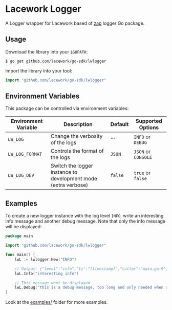 # Lacework Logger

A Logger wrapper for Lacework based of [zap](https://github.com/uber-go/zap) logger Go package.

## Usage

Download the library into your `$GOPATH`:

    $ go get github.com/lacework/go-sdk/lwlogger

Import the library into your tool:

```go
import "github.com/lacework/go-sdk/lwlogger"
```

## Environment Variables

This package can be controlled via environment variables:

| Environment Variable | Description | Default | Supported Options |
|----------------------|-------------|---------|-------------------|
|`LW_LOG`|Change the verbosity of the logs |`""`| `INFO` or `DEBUG` |
|`LW_LOG_FORMAT`|Controls the format of the logs|`JSON`| `JSON` or `CONSOLE` |
|`LW_LOG_DEV`|Switch the logger instance to development mode (extra verbose)|`false`| `true` or `false` |

## Examples

To create a new logger instance with the log level `INFO`, write an interesting
info message and another debug message. Note that only the info message will be
displayed:
```go
package main

import "github.com/lacework/go-sdk/lwlogger"

func main() {
	lwL := lwlogger.New("INFO")

	// Output: {"level":"info","ts":"[timestamp]","caller":"main.go:9","msg":"interesting info"}
	lwL.Info("interesting info")

	// This message wont be displayed
	lwL.Debug("this is a debug message, too long and only needed when debugging this app")
}
```

Look at the [examples/](examples/) folder for more examples.
